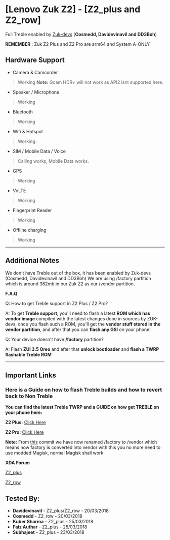 # [Lenovo Zuk Z2] - [Z2_plus and Z2_row]
Full Treble enabled by [Zuk-devs](https://github.com/Zuk-devs) (**Cosmedd, Davidevinavil and DD3Boh**)

**REMEMBER** : Zuk Z2 Plus and Z2 Pro are arm64 and System A-ONLY

## Hardware Support

* Camera & Camcorder
> Working
**Note:** Gcam HDR+ will not work as API2 isnt supported here.

* Speaker / Microphone
> Working

* Bluetooth
> Working

* Wifi & Hotspot
> Working.

* SIM / Mobile Data / Voice
> Calling works, Mobile Data works. 

* GPS
> Working

* VoLTE
> Working

* Fingerprint Reader
> Working

* Offline charging
> Working

***
## Additional Notes

We don't have Treble out of the box, it has been enabled by Zuk-devs (Cosmedd, Davidevinavil and DD3Boh)
We are using /factory partition which is around 382mb in our Zuk Z2 as our /vendor partition.

**F.A.Q**

Q: How to get Treble support in Z2 Plus / Z2 Pro?

A: To get **Treble support**, you'll need to flash a latest **ROM which has vendor image** compiled with the latest changes done in sources by ZUK-devs, once you flash such a ROM, you'll get the **vendor stuff stored in the vendor partition**, and after that you can **flash any GSI** on your phone!


Q: Your device doesn't have **/factory** partition?

A: Flash **ZUI 3.5 Oreo** and after that **unlock bootloader** and **flash a TWRP flashable Treble ROM**


***

## Important Links

### Here is a Guide on how to flash Treble builds and how to revert back to Non Treble

**You can find the latest Treble TWRP and a GUIDE on how get TREBLE on your phone here:**

**Z2 Plus:** [Click Here](https://forum.xda-developers.com/lenovo-zuk-z2/how-to/z2plus-treble-roms-flashing-reverting-t3778287)

**Z2 Pro:** [Click Here](https://forum.xda-developers.com/zuk-z2-pro/how-to/z2pro-treble-roms-flashing-reverting-t3778697)

**Note:** From [this](https://github.com/zuk-devs/android_device_zuk_msm8996-common/commit/49409f2132a055590f5d986071e1e1ce174cebc7) commit we have now renamed /factory to /vendor which means now factory is converted into vendor with this you no more need to use modded Magisk, normal Magisk shall work


**XDA Forum**

[Z2_plus](https://forum.xda-developers.com/lenovo-zuk-z2)

[Z2_row](https://forum.xda-developers.com/zuk-z2-pro)

## Tested By:
* **Davidevinavil** - Z2_plus/Z2_row - 20/03/2018
* **Cosmedd** - Z2_row - 20/03/2018
* **Kuber Sharma** - Z2_plus - 25/03/2018
* **Faiz Authar** - Z2_plus - 25/03/2018
* **Subhajeet** - Z2_plus - 23/03/2018

